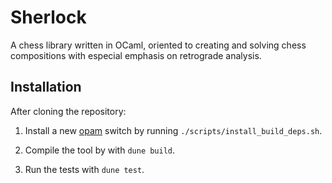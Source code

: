 # Sherlock

A chess library written in OCaml, oriented to creating and solving chess
compositions with especial emphasis on retrograde analysis.

## Installation

After cloning the repository:

1. Install a new [opam](https://opam.ocaml.org/) switch by running
`./scripts/install_build_deps.sh`.

2. Compile the tool by with `dune build`.

3. Run the tests with `dune test`.
